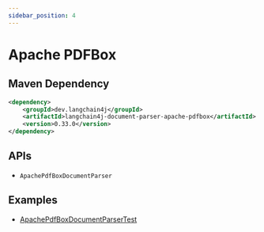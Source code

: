 ```yaml
---
sidebar_position: 4
---
```


# Apache PDFBox


## Maven Dependency

```xml
<dependency>
    <groupId>dev.langchain4j</groupId>
    <artifactId>langchain4j-document-parser-apache-pdfbox</artifactId>
    <version>0.33.0</version>
</dependency>
```


## APIs

- `ApachePdfBoxDocumentParser`


## Examples

- [ApachePdfBoxDocumentParserTest](https://github.com/langchain4j/langchain4j/blob/main/document-parsers/langchain4j-document-parser-apache-pdfbox/src/test/java/dev/langchain4j/data/document/parser/apache/pdfbox/ApachePdfBoxDocumentParserTest.java)
